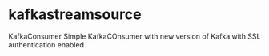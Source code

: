 # kafkastreamsource
KafkaConsumer 
Simple KafkaCOnsumer with new version of Kafka with SSL authentication enabled
